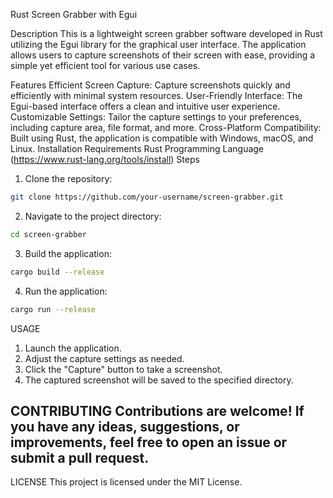 Rust Screen Grabber with Egui

Description
This is a lightweight screen grabber software developed in Rust utilizing the Egui library for the graphical user interface. The application allows users to capture screenshots of their screen with ease, providing a simple yet efficient tool for various use cases.

Features
Efficient Screen Capture: Capture screenshots quickly and efficiently with minimal system resources.
User-Friendly Interface: The Egui-based interface offers a clean and intuitive user experience.
Customizable Settings: Tailor the capture settings to your preferences, including capture area, file format, and more.
Cross-Platform Compatibility: Built using Rust, the application is compatible with Windows, macOS, and Linux.
Installation
Requirements
Rust Programming Language (https://www.rust-lang.org/tools/install)
Steps
1) Clone the repository:
```bash
git clone https://github.com/your-username/screen-grabber.git
```
2) Navigate to the project directory:

```bash
cd screen-grabber
```
3) Build the application:

```bash
cargo build --release
```
4) Run the application:

```bash
cargo run --release
```

USAGE
1) Launch the application.
2) Adjust the capture settings as needed.
3) Click the "Capture" button to take a screenshot.
4) The captured screenshot will be saved to the specified directory.

CONTRIBUTING
Contributions are welcome! If you have any ideas, suggestions, or improvements, feel free to open an issue or submit a pull request.
------------------------------------------------------------------------------------------------------------------------------------
LICENSE
This project is licensed under the MIT License.


